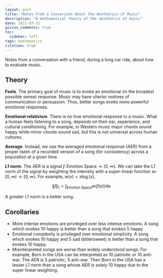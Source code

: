```yaml
---
layout: post
title: "Notes From a Conversion About the Aesthetics of Music"
description: "A mathematical theory of the aesthetics of music"
date: 2021-03-31
giscus_comments: true
toc:
  sidebar: left
tags: mathematics
citation: true
---
```


Notes from a conversation with a friend, during a long car ride, about how to evaluate music.

## Theory

**Feels**. The primary goal of music is to evoke an emotional (in the broadest possible sense) response. Music may have ulterior motives of communication or persuasion. Thus, better songs evoke more powerful emotional responses.

**Emotional relativism**. There is no true emotional response to a music. What a human feels listening to a song, depends on their ear, experience, and cultural conditioning. For example, in Western music major chords sound happy while minor chords sound sad, but this is not universal across human cultures.

**Average**. Instead, we use the averaged emotional response (AER) from a proper listen of a recorded version of a song (for consistency) across a population at a given time.

**L1 norm**. The AER is a signal $f\colon \text{Emotion Space} \to [0, \infty)$. We can take the L1 norm of the signal by weighting the intensity with a super-linear function $w\colon [0, \infty) \to [0, \infty)$. For example, $w(x) = x \log(x)$,

$$
\| f \|_1 = \int_{\text{Emotion Space}} w(f(e)) \mathop{de}
$$

A greater L1 norm is a better song.

## Corollaries

- More intense emotions are privileged over less intense emotions. A song which evokes 10 happy is better than a song that evokes 5 happy
- Emotional complexity is privileged over emotional simplicity. A song which evokes 10 happy and 5 sad (bittersweet) is better than a song that evokes 10 happy.
- Misinterpreted songs are worse than widely understood songs. For example, Born in the USA can be interpreted as 10 patriotic or 10 anti-war. The AER is 5 patriotic, 5 anti-war. Then Born in the USA has a lesser L1 norm than a song whose AER is solely 10 happy due to the super linear weighting.
